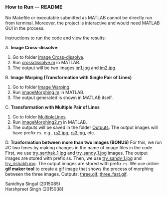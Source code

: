 ### How to Run -- README

No Makefile or executable submitted as MATLAB cannot be directly run from terminal. Moreover, the project is interactive and would need MATLAB GUI in the process.

Instructions to run the code and view the results:

A. __Image Cross-dissolve__:
  1. Go to folder [Image Cross-dissolve](https://github.com/sayhitosandy/Image_Deformation/tree/master/Final%20Submission/Image%20Cross-dissolve).
  2. Run [crossdissolve.m](https://github.com/sayhitosandy/Image_Deformation/blob/master/Final%20Submission/Image%20Cross-dissolve/crossdissolve.m) in MATLAB.
  3. The output will be two images [im1.jpg](https://github.com/sayhitosandy/Image_Deformation/blob/master/Final%20Submission/Image%20Cross-dissolve/im1.jpg) and [im2.jpg](https://github.com/sayhitosandy/Image_Deformation/blob/master/Final%20Submission/Image%20Cross-dissolve/im2.jpg).

B. __Image Warping (Transformation with Single Pair of Lines)__
  1. Go to folder [Image Warping](https://github.com/sayhitosandy/Image_Deformation/tree/master/Final%20Submission/Image%20Warping).
  2. Run [imageMorphing.m](https://github.com/sayhitosandy/Image_Deformation/blob/master/Final%20Submission/Image%20Warping/imageMorphing.m) in MATLAB.
  3. The output generated is shown in MATLAB itself.

C. __Transformation with Multiple Pair of Lines__
  1. Go to folder [MultipleLines](https://github.com/sayhitosandy/Image_Deformation/tree/master/Final%20Submission/MultipleLines).
  2. Run [imageMorphing2.m](https://github.com/sayhitosandy/Image_Deformation/blob/master/Final%20Submission/MultipleLines/imageMorphing2.m) in MATLAB.
  3. The outputs will be saved in the folder [Outputs](https://github.com/sayhitosandy/Image_Deformation/tree/master/Final%20Submission/MultipleLines/Outputs). The output images will have prefix `rs`. e.g., [rs2.jpg](https://github.com/sayhitosandy/Image_Deformation/blob/master/Final%20Submission/MultipleLines/Outputs/rs2.jpg), [rs3.jpg](https://github.com/sayhitosandy/Image_Deformation/blob/master/Final%20Submission/MultipleLines/Outputs/rs3.jpg), etc.

D. __Tranformation between more than two images (BONUS)__
  For this, we run #C two times by making changes in the name of image files in the code. First, we use [try_sarthak_1.jpg](https://github.com/sayhitosandy/Image_Deformation/blob/master/Final%20Submission/MultipleLines/try_sarthak_1.jpg) and [try_sandy_1.jpg](https://github.com/sayhitosandy/Image_Deformation/blob/master/Final%20Submission/MultipleLines/try_sandy_1.jpg) images. The output images are stored with prefix ss. Then, we use [try_sandy_1.jpg](https://github.com/sayhitosandy/Image_Deformation/blob/master/Final%20Submission/MultipleLines/try_sandy_1.jpg) and [try_rishabh.jpg](https://github.com/sayhitosandy/Image_Deformation/blob/master/Final%20Submission/MultipleLines/try_rishabh_1.jpg). The output images are stored with prefix `rs`. We use online __gif maker tool__ to create a gif image that shows the process of morphing between the three images. Outputs: [three.gif](https://github.com/sayhitosandy/Image_Deformation/blob/master/Final%20Submission/MultipleLines/Outputs/three.gif), [three_fast.gif](https://github.com/sayhitosandy/Image_Deformation/blob/master/Final%20Submission/MultipleLines/Outputs/three_fast.gif).

Sanidhya Singal (2015085)\
Harshpreet Singh (2015038)